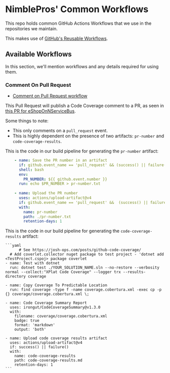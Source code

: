 # NimblePros' Common Workflows

This repo holds common GitHub Actions Workflows that we use in the repositories we maintain.

This makes use of [GitHub's Reusable Workflows](https://docs.github.com/en/actions/sharing-automations/reusing-workflows).

## Available Workflows

In this section, we'll mention workflows and any details required for using them.

### Comment On Pull Request

- [Comment on Pull Request workflow](https://github.com/NimblePros/NimblePros.GitHub.Workflows/blob/main/.github/workflows/comment-on-pr.yml)

This Pull Request will publish a Code Coverage comment to a PR, as seen in [this PR for eShopOnNServiceBus](https://github.com/NimblePros/eShopOnNServiceBus/pull/7).

Some things to note:

- This only comments on a `pull_request` event.
- This is highly dependent on the presence of two artifacts: `pr-number` and `code-coverage-results`.

This is the code in our build pipeline for generating the `pr-number` artifact:

```yaml
    - name: Save the PR number in an artifact
      if: github.event_name == 'pull_request' && (success() || failure()) 
      shell: bash
      env:
        PR_NUMBER: ${{ github.event.number }}
      run: echo $PR_NUMBER > pr-number.txt
  
    - name: Upload the PR number
      uses: actions/upload-artifact@v4
      if: github.event_name == 'pull_request' &&  (success() || failure())
      with:
        name: pr-number
        path: ./pr-number.txt
        retention-days: 1
 ```

This is the code in our build pipeline for generating the `code-coverage-results` artifact:

    ```yaml
          # See https://josh-ops.com/posts/github-code-coverage/
      # Add coverlet.collector nuget package to test project - 'dotnet add <TestProject.cspoj> package coverlet
    - name: Test with dotnet
      run: dotnet test ./YOUR_SOLUTION_NAME.sln --no-restore --verbosity normal --collect:"XPlat Code Coverage" --logger trx --results-directory coverage
      
    - name: Copy Coverage To Predictable Location
      run: find coverage -type f -name coverage.cobertura.xml -exec cp -p {} coverage/coverage.cobertura.xml \;
      
    - name: Code Coverage Summary Report
      uses: irongut/CodeCoverageSummary@v1.3.0
      with:
        filename: coverage/coverage.cobertura.xml
        badge: true
        format: 'markdown'
        output: 'both'

    - name: Upload code coverage results artifact
      uses: actions/upload-artifact@v4
      if: success() || failure()
      with:
        name: code-coverage-results
        path: code-coverage-results.md
        retention-days: 1
    ```